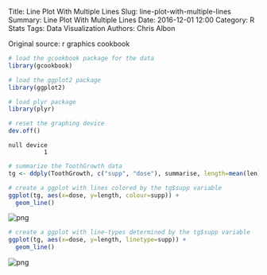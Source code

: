 Title: Line Plot With Multiple Lines
Slug: line-plot-with-multiple-lines
Summary: Line Plot With Multiple Lines
Date: 2016-12-01 12:00
Category: R Stats
Tags: Data Visualization
Authors: Chris Albon


Original source: r graphics cookbook


```R
# load the gcookbook package for the data
library(gcookbook)

# load the ggplot2 package
library(ggplot2)

# load plyr package
library(plyr)

# reset the graphing device
dev.off()
```




    null device
              1




```R
# summarize the ToothGrowth data
tg <- ddply(ToothGrowth, c("supp", "dose"), summarise, length=mean(len))
```


```R
# create a ggplot with lines colored by the tg$supp variable
ggplot(tg, aes(x=dose, y=length, colour=supp)) +
  geom_line()
```









![png]({filename}/images/line-plot-with-multiple-lines_files/line-plot-with-multiple-lines_3_1.png)



```R
# create a ggplot with line-types determined by the tg$supp variable
ggplot(tg, aes(x=dose, y=length, linetype=supp)) +
  geom_line()
```









![png]({filename}/images/line-plot-with-multiple-lines_files/line-plot-with-multiple-lines_4_1.png)

